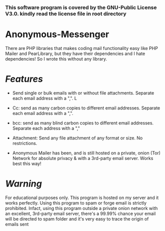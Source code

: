 ### This software program is covered by the GNU-Public License V3.0. kindly read the license file in root directory

# Anonymous-Messenger

There are PHP libraries that makes coding mail functionality easy
like PHP Mailer and PearLibrary, but they have their dependencies 
and I hate dependencies! So I wrote this without any library. 

# *Features*

* Send single or bulk emails with or without file attachments. Separate each email address with a ",".
L
* Cc: send as many carbon copies to different email addresses. Separate each email address with a ",".

* bcc: send as many blind carbon copies to different email addresses. Separate each address with a ","

* Attachment: Send any file attachment of any format or size. No restrictions. 

* Anonymous Mailer has been, and is still hosted on a private, onion (Tor) Network for absolute privacy & with a 3rd-party email server.  Works best this way!

# *Warning*

 For educational purposes only. This program is hosted on my server and it works perfectly. 
 Using this program to spam or forge email is strictly prohibited. Infact, using this program outside a private onion network with an excellent, 3rd-party email server, there's a 99.99% chance
 your email will be directed to spam folder and it's very easy to trace the origin of emails sent

